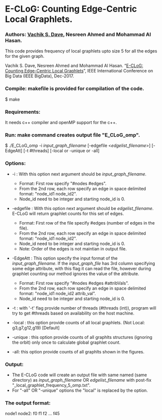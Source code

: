 # E-CLoG: Counting Edge-Centric Local Graphlets.

### Authors: [Vachik S. Dave](https://www.linkedin.com/in/vachik-dave), Nesreen Ahmed and Mohammad Al Hasan.

This code provides frequency of local graphlets upto size 5 for all the edges for the given graph. 

Vachik S. Dave, Nesreen Ahmed and Mohammad Al Hasan. “[E-CLoG: Counting Edge-Centric Local Graphlets](https://ieeexplore.ieee.org/document/8257974)”, IEEE International Conference on Big Data (IEEE BigData), Dec-2017.
 

### Compile: makefile is provided for compilation of the code. 
$ make

### Requirements:
It needs c++ compiler and openMP support for the c++.

### Run: make command creates output file "E_CLoG_omp".
$ ./E_CLoG_omp -i *input_graph_filename* \[-edgefile <*edgelist_filename*>\] \[-EdgeAtt\] \[-t #threads\] \[-local or -unique or -all\]

### Options:
* -i : With this option next argument should be *input_graph_filename*.
  - Format: First row specify "#nodes #edges". 
   - From the 2nd row, each row specify an edge in space delimited format: "node_id1 node_id2".
   - Node_id need to be integer and starting node_id is 0.

* -edgefile : With this option next argument should be *edgelist_filename*. E-CLoG will return graphlet counts for this set of edges.
  - Format: First row of the file specify #edges (number of edges in the file).
   - From the 2nd row, each row specify an edge in space delimited format: "node_id1 node_id2".
   - Node_id need to be integer and starting node_id is 0.
   - Note: Order of the edges is not maintian in output file.



* -EdgeAtt : This option specify the input format of the *input_graph_filename*. If the *input_graph_file* has 3rd column specifying some edge attribute, with this flag it can read the file, however during graphlet counting our method ignores the value of the attribute.
  - Format: First row specify "#nodes #edges #attribVals". 
   - From the 2nd row, each row specify an edge in space delimited format: "node_id1 node_id2 attrib_val".
   - Node_id need to be integer and starting node_id is 0.

* -t : with '-t' flag provide number of threads (#threads (int)), program will try to get #threads based on availability on the host machine. 

* -local : this option provide counts of all local graphlets. (Not Local: g3,g7,g12,g19) [Default]
* -unique : this option provide counts of all graphlts structures (ignoring the orbit) only once to calculate global graphlet count.
* -all: this option provide counts of all graphlts shown in the figures.


### Output: 
- The E-CLoG code will create an output file with same named (same directory) as *input_graph_filename* OR *edgelist_filename* with
post-fix "_local_graphlet_frequency_5_omp.txt".
- For "-all" OR "-unique" options the "local" is replaced by the option.

### The output format:
node1 node2: f0 f1 f2 ... f45

